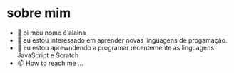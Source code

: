  # sobre mim
- 👀 oi meu nome é alaina
- 🌱 eu estou interessado em aprender novas linguagens de progamação.
- 💞️ eu estou aprewndendo a programar recentemente as linguagens JavaScript e Scratch
- 📫 How to reach me ...

<!---
alaina300382/alaina300382 is a ✨ special ✨ repository because its `README.md` (this file) appears on your GitHub profile.
You can click the Preview link to take a look at your changes.
--->

